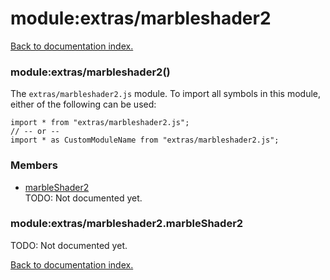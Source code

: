 # module:extras/marbleshader2

[Back to documentation index.](index.md)

<a name='extras_marbleshader2'></a>
### module:extras/marbleshader2()

The <code>extras/marbleshader2.js</code> module.
To import all symbols in this module, either of the following can be used:

    import * from "extras/marbleshader2.js";
    // -- or --
    import * as CustomModuleName from "extras/marbleshader2.js";

### Members

* [marbleShader2](#extras_marbleshader2.marbleShader2)<br>TODO: Not documented yet.

<a name='extras_marbleshader2.marbleShader2'></a>
### module:extras/marbleshader2.marbleShader2

TODO: Not documented yet.

[Back to documentation index.](index.md)
